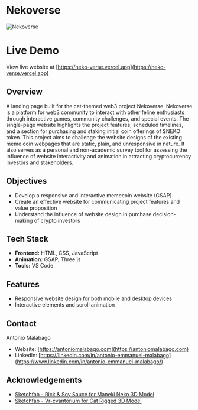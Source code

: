 # Nekoverse

![Nekoverse](https://res.cloudinary.com/de86eimvq/image/upload/v1727171927/portfolio/Projects/previews/nekoverse.png)

# Live Demo

View live website at [https://neko-verse.vercel.app](https://neko-verse.vercel.app)

## Overview

A landing page built for the cat-themed web3 project Nekoverse. Nekoverse is a platform for web3 community to interact with other feline enthusiasts through interactive games, community challenges, and special events. The single-page website highlights the project features, scheduled timelines, and a section for purchasing and staking initial coin offerings of $NEKO token. This project aims to challenge the website designs of the existing meme coin webpages that are static, plain, and unresponsive in nature. It also serves as a personal and non-academic survey tool for assessing the influence of website interactivity and animation in attracting cryptocurrency investors and stakeholders.

## Objectives

- Develop a responsive and interactive memecoin website (GSAP)
- Create an effective website for communicating project features and value proposition
- Understand the influence of website design in purchase decision-making of crypto investors

## Tech Stack

- **Frontend:** HTML, CSS, JavaScript
- **Animation:** GSAP, Three.js
- **Tools:** VS Code

## Features

- Responsive website design for both mobile and desktop devices
- Interactive elements and scroll animation

## Contact

Antonio Malabago  
- Website: [https://antoniomalabago.com](https://antoniomalabago.com)  
- LinkedIn: [https://linkedin.com/in/antonio-emmanuel-malabago](https://www.linkedin.com/in/antonio-emmanuel-malabago/)

## Acknowledgements

- [Sketchfab - Rick & Soy Sauce for Maneki Neko 3D Model](https://sketchfab.com/3d-models/lucky-cat-maneki-neko-50b5d360717c442c971b3db0576606c4)
- [Sketchfab - Vr-cvantorium for Cat Rigged 3D Model](https://sketchfab.com/3d-models/cat-rigged-eccebebd5a60484eaa49036f8a4b6ed7)
